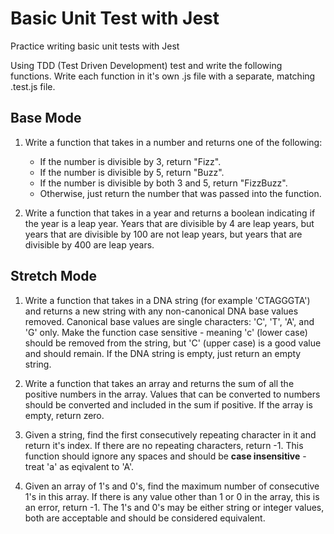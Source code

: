 # Basic Unit Test with Jest

Practice writing basic unit tests with Jest

Using TDD (Test Driven Development) test and write the following functions. Write each function in it's own .js file with a separate, matching .test.js file.

## Base Mode

1. Write a function that takes in a number and returns one of the following:

    - If the number is divisible by 3, return "Fizz".
    - If the number is divisible by 5, return "Buzz".
    - If the number is divisible by both 3 and 5, return "FizzBuzz".
    - Otherwise, just return the number that was passed into the function.

1. Write a function that takes in a year and returns a boolean indicating if the year is a leap year. Years that are divisible by 4 are leap years, but years that are divisible by 100 are not leap years, but years that are divisible by 400 are leap years.


## Stretch Mode

1. Write a function that takes in a DNA string  (for example 'CTAGGGTA') and returns a new string with any non-canonical DNA base values removed. Canonical base values are single characters: 'C', 'T', 'A', and 'G' only. Make the function case sensitive - meaning 'c' (lower case) should be removed from the string, but 'C' (upper case) is a good value and should remain. If the DNA string is empty, just return an empty string.

1. Write a function that takes an array and returns the sum of all the positive numbers in the array. Values that can be converted to numbers should be converted and included in the sum if positive. If the array is empty, return zero.

1. Given a string, find the first consecutively repeating character in it and return it's index. If there are no repeating characters, return -1. This function should ignore any spaces and should be __case insensitive__ - treat 'a' as eqivalent to 'A'.

1. Given an array of 1's and 0's, find the maximum number of consecutive 1's in this array. If there is any value other than 1 or 0 in the array, this is an error, return -1. The 1's and 0's may be either string or integer values, both are acceptable and should be considered equivalent.
